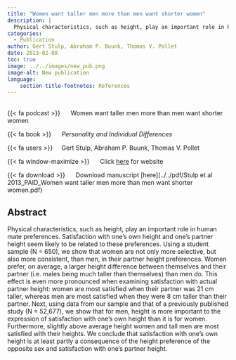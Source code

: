```yaml
---
title: "Women want taller men more than men want shorter women"
description: |
  Physical characteristics, such as height, play an important role in human mate preferences. Satisfaction with one’s own height and one’s partner height seem likely to be related to these preferences. Using a student sample (N = 650), we show that women are not only more selective, but also more consistent, than men, in their partner height preferences. Women prefer, on average, a larger height difference between themselves and their partner (i.e. males being much taller than themselves) than men do. This effect is even more pronounced when examining satisfaction with actual partner height: women are most satisfied when their partner was 21 cm taller, whereas men are most satisfied when they were 8 cm taller than their partner. Next, using data from our sample and that of a previously published study (N = 52,677), we show that for men, height is more important to the expression of satisfaction with one’s own height than it is for women. Furthermore, slightly above average height women and tall men are most satisfied with their heights. We conclude that satisfaction with one’s own height is at least partly a consequence of the height preference of the opposite sex and satisfaction with one’s partner height. 
categories:
  - Publication
author: Gert Stulp, Abraham P. Buunk, Thomas V. Pollet
date: 2013-02-08
toc: true
image: ../../images/new_pub.png
image-alt: New publication
language: 
    section-title-footnotes: References
---
```



<br>
{{< fa podcast >}} &nbsp;&nbsp;&nbsp;&nbsp; Women want taller men more than men want shorter women

{{< fa book >}} &nbsp;&nbsp;&nbsp;&nbsp; *Personality and Individual Differences*

{{< fa users >}} &nbsp;&nbsp;&nbsp; Gert Stulp, Abraham P. Buunk, Thomas V. Pollet

{{< fa window-maximize >}} &nbsp;&nbsp;&nbsp;&nbsp; Click [here](https://www.sciencedirect.com/science/article/pii/S0191886913000020) for website

{{< fa download >}} &nbsp;&nbsp;&nbsp;&nbsp; Download manuscript [here](../../pdf/Stulp et al 2013_PAID_Women want taller men more than men want shorter women.pdf)

## Abstract

Physical characteristics, such as height, play an important role in human mate preferences. Satisfaction with one’s own height and one’s partner height seem likely to be related to these preferences. Using a student sample (N = 650), we show that women are not only more selective, but also more consistent, than men, in their partner height preferences. Women prefer, on average, a larger height difference between themselves and their partner (i.e. males being much taller than themselves) than men do. This effect is even more pronounced when examining satisfaction with actual partner height: women are most satisfied when their partner was 21 cm taller, whereas men are most satisfied when they were 8 cm taller than their partner. Next, using data from our sample and that of a previously published study (N = 52,677), we show that for men, height is more important to the expression of satisfaction with one’s own height than it is for women. Furthermore, slightly above average height women and tall men are most satisfied with their heights. We conclude that satisfaction with one’s own height is at least partly a consequence of the height preference of the opposite sex and satisfaction with one’s partner height.
